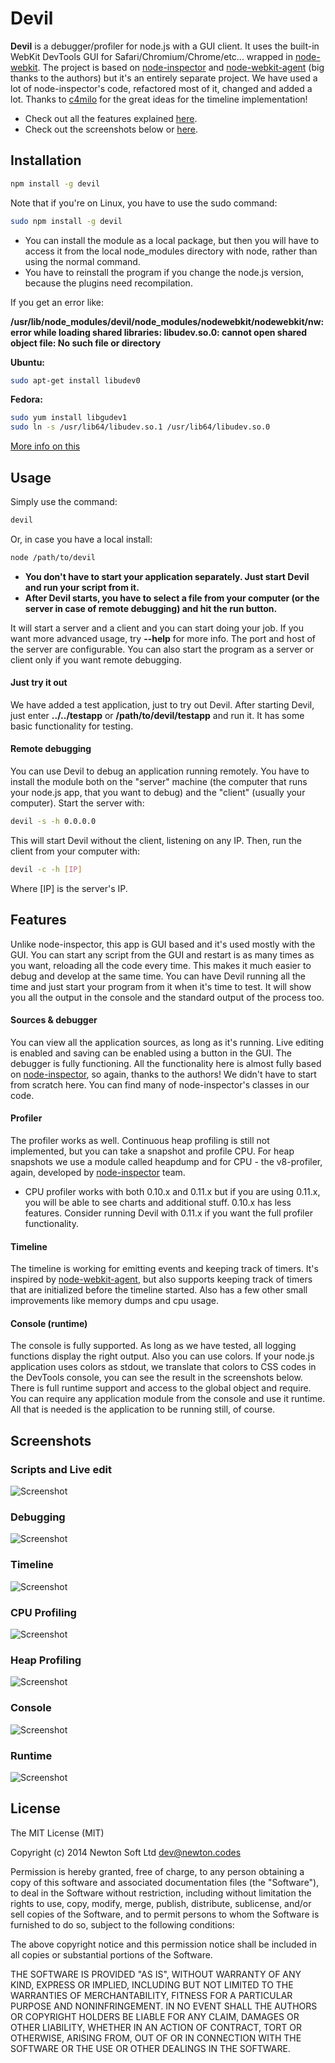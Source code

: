 # Devil

**Devil** is a debugger/profiler for node.js with a GUI client. It uses the built-in WebKit DevTools GUI for Safari/Chromium/Chrome/etc... wrapped in [node-webkit](https://github.com/rogerwang/node-webkit).
The project is based on [node-inspector](https://github.com/node-inspector/node-inspector) and [node-webkit-agent](https://github.com/c4milo/node-webkit-agent)
(big thanks to the authors) but it's an entirely separate project. We have used a lot of node-inspector's code, refactored most of it, changed and added a lot. Thanks to [c4milo](https://github.com/c4milo)
for the great ideas for the timeline implementation!
* Check out all the features explained [here](https://github.com/newton-software/devil/blob/master/README.md#features).
* Check out the screenshots below or [here](http://imgur.com/a/tN6MU).

## Installation

```sh
npm install -g devil
```

Note that if you're on Linux, you have to use the sudo command:

```sh
sudo npm install -g devil
```

* You can install the module as a local package, but then you will have to access it from the local node_modules directory with node, rather than using the normal command.
* You have to reinstall the program if you change the node.js version, because the plugins need recompilation.

If you get an error like:

**/usr/lib/node_modules/devil/node_modules/nodewebkit/nodewebkit/nw: error while loading shared libraries: libudev.so.0: cannot open shared object file: No such file or directory**

**Ubuntu:**

```sh
sudo apt-get install libudev0
```

**Fedora:**

```sh
sudo yum install libgudev1
sudo ln -s /usr/lib64/libudev.so.1 /usr/lib64/libudev.so.0
```

[More info on this](http://askubuntu.com/questions/288821/how-do-i-resolve-a-cannot-open-shared-object-file-libudev-so-0-error#289087)


## Usage

Simply use the command:

```sh
devil
```

Or, in case you have a local install:

```sh
node /path/to/devil
```

* **You don't have to start your application separately. Just start Devil and run your script from it.**
* **After Devil starts, you have to select a file from your computer (or the server in case of remote debugging) and hit the run button.**

It will start a server and a client and you can start doing your job. If you want more advanced usage, try **--help** for more info. The port and host of the server are configurable.
You can also start the program as a server or client only if you want remote debugging.

#### Just try it out

We have added a test application, just to try out Devil. After starting Devil, just enter **../../testapp** or **/path/to/devil/testapp** and run it. It has some basic functionality for testing.

#### Remote debugging

You can use Devil to debug an application running remotely. You have to install the module both on the "server" machine (the computer that runs your node.js app, that you want to debug)
and the "client" (usually your computer). Start the server with:

```sh
devil -s -h 0.0.0.0
```

This will start Devil without the client, listening on any IP. Then, run the client from your computer with:

```sh
devil -c -h [IP]
```

Where [IP] is the server's IP.


## Features

Unlike node-inspector, this app is GUI based and it's used mostly with the GUI. You can start any script from the GUI and restart is as many times as you want, reloading all the code every time. This makes
it much easier to debug and develop at the same time. You can have Devil running all the time and just start your program from it when it's time to test. It will show you all the output in the console and
the standard output of the process too.

#### Sources & debugger

You can view all the application sources, as long as it's running. Live editing is enabled and saving can be enabled using a button in the GUI. The debugger is fully functioning. All the functionality here
is almost fully based on [node-inspector](https://github.com/node-inspector/node-inspector), so again, thanks to the authors! We didn't have to start from scratch here. You can find many of node-inspector's
classes in our code.

#### Profiler

The profiler works as well. Continuous heap profiling is still not implemented, but you can take a snapshot and profile CPU. For heap snapshots we use a module called heapdump and for CPU - the v8-profiler,
again, developed by [node-inspector](https://github.com/node-inspector) team.
* CPU profiler works with both 0.10.x and 0.11.x but if you are using 0.11.x, you will be able to see charts and additional stuff. 0.10.x has less features. Consider running Devil with 0.11.x if you want
the full profiler functionality.

#### Timeline

The timeline is working for emitting events and keeping track of timers. It's inspired by [node-webkit-agent](https://github.com/c4milo/node-webkit-agent), but also supports keeping track of timers that
are initialized before the timeline started. Also has a few other small improvements like memory dumps and cpu usage.

#### Console (runtime)

The console is fully supported. As long as we have tested, all logging functions display the right output. Also you can use colors. If your node.js application uses colors as stdout, we translate that colors
to CSS codes in the DevTools console, you can see the result in the screenshots below. There is full runtime support and access to the global object and require. You can require any application module from the
console and use it runtime. All that is needed is the application to be running still, of course.


## Screenshots

### Scripts and Live edit
![Screenshot](http://i.imgur.com/7PaSvMY.png)

### Debugging
![Screenshot](http://i.imgur.com/MlD0wKC.png)

### Timeline
![Screenshot](http://i.imgur.com/ecsPJx5.png)

### CPU Profiling
![Screenshot](http://i.imgur.com/ifKS3np.png)

### Heap Profiling
![Screenshot](http://i.imgur.com/dP3oxGq.png)

### Console
![Screenshot](http://i.imgur.com/RRSPYKF.png)

### Runtime
![Screenshot](http://i.imgur.com/INQd8Kh.png)


## License
The MIT License (MIT)

Copyright (c) 2014 Newton Soft Ltd <dev@newton.codes>

Permission is hereby granted, free of charge, to any person obtaining a copy
of this software and associated documentation files (the "Software"), to deal
in the Software without restriction, including without limitation the rights
to use, copy, modify, merge, publish, distribute, sublicense, and/or sell
copies of the Software, and to permit persons to whom the Software is
furnished to do so, subject to the following conditions:

The above copyright notice and this permission notice shall be included in
all copies or substantial portions of the Software.

THE SOFTWARE IS PROVIDED "AS IS", WITHOUT WARRANTY OF ANY KIND, EXPRESS OR
IMPLIED, INCLUDING BUT NOT LIMITED TO THE WARRANTIES OF MERCHANTABILITY,
FITNESS FOR A PARTICULAR PURPOSE AND NONINFRINGEMENT. IN NO EVENT SHALL THE
AUTHORS OR COPYRIGHT HOLDERS BE LIABLE FOR ANY CLAIM, DAMAGES OR OTHER
LIABILITY, WHETHER IN AN ACTION OF CONTRACT, TORT OR OTHERWISE, ARISING FROM,
OUT OF OR IN CONNECTION WITH THE SOFTWARE OR THE USE OR OTHER DEALINGS IN
THE SOFTWARE.
